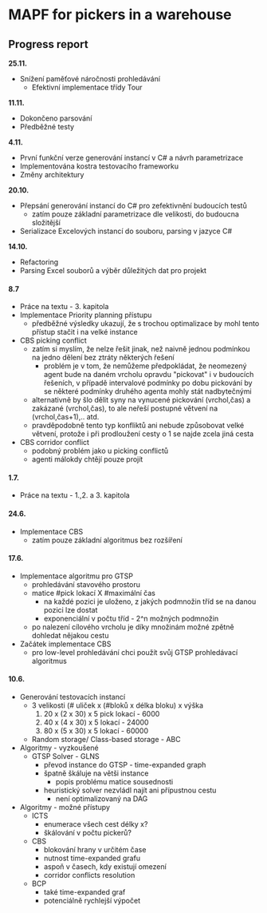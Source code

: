 # MAPF for pickers in a warehouse

## Progress report



**25.11.**

* Snížení paměťové náročnosti prohledávání
  * Efektivní implementace třídy Tour

**11.11.**

* Dokončeno parsování
* Předběžné testy

**4.11.**

* První funkční verze generování instancí v C# a návrh parametrizace
* Implementována kostra testovacího frameworku
* Změny architektury

**20.10.**

* Přepsání generování instancí do C# pro zefektivnění budoucích testů
  * zatím pouze základní parametrizace dle velikosti, do budoucna složitější
* Serializace Excelových instancí do souboru, parsing v jazyce C#

**14.10.**

* Refactoring
* Parsing Excel souborů a výběr důležitých dat pro projekt

#### 8.7

* Práce na textu - 3. kapitola
* Implementace Priority planning přístupu
  * předběžné výsledky ukazují, že s trochou optimalizace by mohl tento přístup stačit i na velké instance
* CBS picking conflict
  * zatím si myslím, že nelze řešit jinak, než naivně jednou podmínkou na jedno dělení bez ztráty některých řešení
    * problém je v tom, že nemůžeme předpokládat, že neomezený agent bude na daném vrcholu opravdu "pickovat" i v budoucích řešeních, v případě intervalové podmínky po dobu pickování by se některé podmínky druhého agenta mohly stát nadbytečnými
  * alternativně by šlo dělit syny na vynucené pickování (vrchol,čas) a zakázané (vrchol,čas), to ale neřeší postupné větvení na (vrchol,čas+1),.. atd.
  * pravděpodobně tento typ konfliktů ani nebude způsobovat velké větvení, protože i při prodloužení cesty o 1 se najde zcela jiná cesta
* CBS corridor conflict 
  * podobný problém jako u picking conflictů
  * agenti málokdy chtějí pouze projít

#### 1.7.

* Práce na textu - 1.,2. a 3. kapitola

#### 24.6.

* Implementace CBS
  * zatím pouze základní algoritmus bez rozšíření

#### 17.6.

* Implementace algoritmu pro GTSP
  * prohledávání stavového prostoru
  * matice #pick lokací X #maximální čas
    * na každé pozici je uloženo, z jakých podmnožin tříd se na danou pozici lze dostat
    * exponenciální v počtu tříd - 2^n možných podmnožin
  * po nalezení cílového vrcholu je díky množinám možné zpětně dohledat nějakou cestu
* Začátek implementace CBS
  * pro low-level prohledávání chci použít svůj GTSP prohledávací algoritmus

#### 10.6.

* Generování testovacích instancí
  * 3 velikosti   (# uliček x (#bloků x délka bloku) x výška
    1. 20 x (2 x 30) x 5          pick lokací  - 6000
    2. 40 x (4 x 30) x 5          lokací          - 24000
    3. 80 x (5 x 30) x 5          lokací          - 60000
  * Random storage/ Class-based storage - ABC
* Algoritmy - vyzkoušené
  * GTSP Solver - GLNS
    * převod instance do GTSP - time-expanded graph
    * špatně škáluje na větši instance
      * popis problému matice sousednosti
    * heuristický solver nezvládl najít ani přípustnou cestu
      * není optimalizovaný na DAG
* Algoritmy - možné přístupy
  * ICTS 
    * enumerace všech cest délky x?
    * škálování v počtu pickerů?
  * CBS
    * blokování hrany v určitém čase
    *  nutnost time-expanded grafu
      * aspoň v časech, kdy existují omezení
    * corridor conflicts resolution
  * BCP
    * také time-expanded graf
    * potenciálně rychlejší výpočet